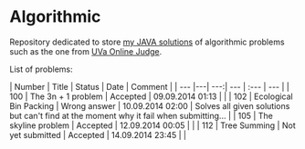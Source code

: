 Algorithmic
====

Repository dedicated to store [my JAVA solutions](http://uhunt.felix-halim.net/id/608511) of algorithmic problems such as the one from [UVa Online Judge](uva.onlinejudge.org/).

List of problems:

| Number | Title | Status | Date | Comment |
| --- |---| ---:| --- | :--- | --- |
| 100 | The 3n + 1 problem | Accepted | 09.09.2014 01:13 | |
| 102 | Ecological Bin Packing | Wrong answer | 10.09.2014 02:00 | Solves all given solutions but can't find at the moment  why it fail when submitting... |
| 105 | The skyline problem | Accepted | 12.09.2014 00:05 | |
| 112 | Tree Summing | Not yet submitted | Accepted | 14.09.2014 23:45 | |
